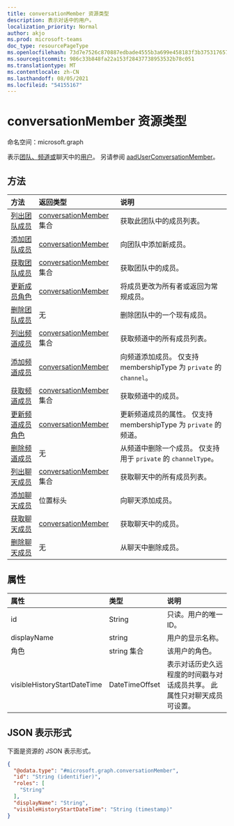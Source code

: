 ```yaml
---
title: conversationMember 资源类型
description: 表示对话中的用户。
localization_priority: Normal
author: akjo
ms.prod: microsoft-teams
doc_type: resourcePageType
ms.openlocfilehash: 73d7e7526c870887edbade4555b3a699e458183f3b3753176574448525997105
ms.sourcegitcommit: 986c33b848fa22a153f28437738953532b78c051
ms.translationtype: MT
ms.contentlocale: zh-CN
ms.lasthandoff: 08/05/2021
ms.locfileid: "54155167"
---
```

# <a name="conversationmember-resource-type"></a>conversationMember 资源类型

命名空间：microsoft.graph

表示[团队、频道](team.md)[或](channel.md)聊天中的[用户](chat.md)。
另请参阅 [aadUserConversationMember](aaduserconversationmember.md)。

## <a name="methods"></a>方法

| 方法       | 返回类型  |说明|
|:---------------|:--------|:----------|
|[列出团队成员](../api/team-list-members.md)|[conversationMember](../resources/conversationmember.md) 集合|获取此团队中的成员列表。|
|[添加团队成员](../api/team-post-members.md)|[conversationMember](../resources/conversationmember.md)|向团队中添加新成员。|
|[获取团队成员](../api/team-get-members.md) | [conversationMember](conversationmember.md) 集合 | 获取团队中的成员。|
|[更新成员角色](../api/team-update-members.md)|[conversationMember](../resources/conversationmember.md)|将成员更改为所有者或返回为常规成员。|
|[删除团队成员](../api/team-delete-members.md)|无|删除团队中的一个现有成员。|
|[列出频道成员](../api/channel-list-members.md) | [conversationMember](conversationmember.md) 集合 | 获取频道中的所有成员列表。|
|[添加频道成员](../api/channel-post-members.md) | [conversationMember](conversationmember.md) | 向频道添加成员。 仅支持 membershipType 为 `private` 的 `channel`。|
|[获取频道成员](../api/channel-get-members.md) | [conversationMember](conversationmember.md) 集合 | 获取频道中的成员。|
|[更新频道成员角色](../api/channel-update-members.md) | [conversationMember](conversationmember.md) | 更新频道成员的属性。 仅支持 membershipType 为 `private` 的频道。|
|[删除频道成员](../api/channel-delete-members.md) | 无 | 从频道中删除一个成员。 仅支持用于 `private` 的 `channelType`。|
|[列出聊天成员](../api/chat-list-members.md) | [conversationMember](conversationmember.md) 集合 | 获取聊天中的所有成员列表。|
|[添加聊天成员](../api/chat-post-members.md) | 位置标头 | 向聊天添加成员。| 
|[获取聊天成员](../api/chat-get-members.md) | [conversationMember](conversationmember.md) | 获取聊天中的成员。|
|[删除聊天成员](../api/chat-delete-members.md) | 无 | 从聊天中删除成员。| 

## <a name="properties"></a>属性

| 属性   | 类型 |说明|
|:---------------|:--------|:----------|
|id|String| 只读。用户的唯一 ID。|
|displayName| string | 用户的显示名称。 |
|角色| string 集合 | 该用户的角色。 |
|visibleHistoryStartDateTime| DateTimeOffset | 表示对话历史久远程度的时间戳与对话成员共享。 此属性只对聊天成员可设置。 |

## <a name="json-representation"></a>JSON 表示形式

下面是资源的 JSON 表示形式。

<!-- {
  "blockType": "resource",
  "keyProperty": "id",
  "@odata.type": "microsoft.graph.conversationMember",
  "baseType": "microsoft.graph.entity",
  "openType": false
}
-->
``` json
{
  "@odata.type": "#microsoft.graph.conversationMember",
  "id": "String (identifier)",
  "roles": [
    "String"
  ],
  "displayName": "String",
  "visibleHistoryStartDateTime": "String (timestamp)"
}
```

<!-- uuid: 16cd6b66-4b1a-43a1-adaf-3a886856ed98
2019-02-04 14:57:30 UTC -->
<!-- {
  "type": "#page.annotation",
  "description": "conversationMember resource",
  "keywords": "",
  "section": "documentation",
  "tocPath": ""
}-->

